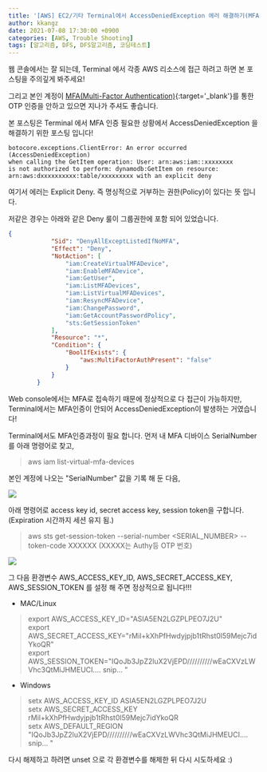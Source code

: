 ```yaml
---
title: '[AWS] EC2/기타 Terminal에서 AccessDeniedException 에러 해결하기(MFA)'
author: kkangz
date: 2021-07-08 17:30:00 +0900
categories: [AWS, Trouble Shooting]
tags: [알고리즘, DFS, DFS알고리즘, 코딩테스트]
---
```


웹 콘솔에서는 잘 되는데, Terminal 에서 각종 AWS 리소스에 접근 하려고 하면 본 포스팅을 주의깊게 봐주세요!

그리고 본인 계정이 [MFA(Multi-Factor Authentication)](https://docs.aws.amazon.com/ko_kr/IAM/latest/UserGuide/id_credentials_mfa_enable_virtual.html){:target='_blank'}를 통한 OTP 인증을 안하고 있으면 지나가 주셔도 좋습니다.

본 포스팅은 Terminal 에서 MFA 인증 필요한 상황에서 AccessDeniedException 을 해결하기 위한 포스팅 입니다!


```
botocore.exceptions.ClientError: An error occurred (AccessDeniedException)
when calling the GetItem operation: User: arn:aws:iam::xxxxxxxx
is not authorized to perform: dynamodb:GetItem on resource:
arn:aws:dxxxxxxxxxx:table/xxxxxxxxx with an explicit deny
```

여기서 에러는 Explicit Deny. 즉 명싱적으로 거부하는 권한(Policy)이 있다는 뜻 입니다.

저같은 경우는 아래와 같은 Deny 룰이 그룹권한에 포함 되어 있었습니다.

```json
{
            "Sid": "DenyAllExceptListedIfNoMFA",
            "Effect": "Deny",
            "NotAction": [
                "iam:CreateVirtualMFADevice",
                "iam:EnableMFADevice",
                "iam:GetUser",
                "iam:ListMFADevices",
                "iam:ListVirtualMFADevices",
                "iam:ResyncMFADevice",
                "iam:ChangePassword",
                "iam:GetAccountPasswordPolicy",
                "sts:GetSessionToken"
            ],
            "Resource": "*",
            "Condition": {
                "BoolIfExists": {
                    "aws:MultiFactorAuthPresent": "false"
                }
            }
        }
```

Web console에서는 MFA로 접속하기 때문에 정상적으로 다 접근이 가능하지만, Terminal에서는 MFA인증이 안되어 AccessDeniedException이 발생하는 거였습니다!

Terminal에서도 MFA인증과정이 필요 합니다.
먼저 내 MFA 디바이스 SerialNumber를 아래 명령어로 찾고, 

> aws iam list-virtual-mfa-devices

본인 계정에 나오는 "SerialNumber" 값을 기록 해 둔 다음, 

![](http://user-images.githubusercontent.com/9496842/124892036-76153080-e014-11eb-9dcc-512dd0838a00.png)


아래 명령어로 access key id, secret access key, session token을 구합니다. (Expiration 시간까지 세션 유지 됨.)

> aws sts get-session-token --serial-number \<SERIAL_NUMBER\> --token-code XXXXXX (XXXXX는 Authy등 OTP 번호)

![](http://user-images.githubusercontent.com/9496842/124892462-de641200-e014-11eb-8816-87b84abd3518.png)

그 다음 환경변수 AWS_ACCESS_KEY_ID, AWS_SECRET_ACCESS_KEY, AWS_SESSION_TOKEN 를 설정 해 주면 정상적으로 됩니다!!!

* MAC/Linux
> export AWS_ACCESS_KEY_ID="ASIA5EN2LGZPLPEO7J2U"<br>
> export AWS_SECRET_ACCESS_KEY="rMil+kXhPfHwdyjpjb1tRhst0l59Mejc7idYkoQR"<br>
> export AWS_SESSION_TOKEN="IQoJb3JpZ2luX2VjEPD//////////wEaCXVzLWVhc3QtMiJHMEUCI.... snip... "

* Windows
> setx AWS_ACCESS_KEY_ID ASIA5EN2LGZPLPEO7J2U<br>
> setx AWS_SECRET_ACCESS_KEY rMil+kXhPfHwdyjpjb1tRhst0l59Mejc7idYkoQR<br>
> setx AWS_DEFAULT_REGION "IQoJb3JpZ2luX2VjEPD//////////wEaCXVzLWVhc3QtMiJHMEUCI.... snip... "


다시 해제하고 하려면 unset 으로 각 환경변수를 해제한 뒤 다시 시도하세요 :)


